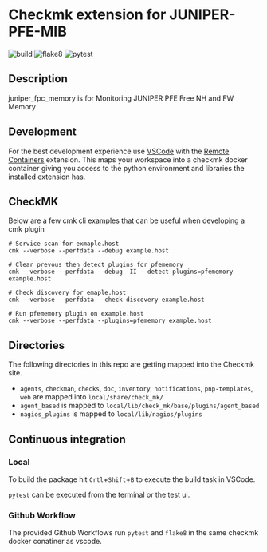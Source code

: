 # Checkmk extension for JUNIPER-PFE-MIB

![build](https://github.com/sulefrederickjohne/juniper_fpc_memory/workflows/build/badge.svg)
![flake8](https://github.com/sulefrederickjohne/juniper_fpc_memory/workflows/Lint/badge.svg)
![pytest](https://github.com/sulefrederickjohne/juniper_fpc_memory/workflows/pytest/badge.svg)

## Description

juniper_fpc_memory is for Monitoring JUNIPER PFE Free NH and FW Memory

## Development

For the best development experience use [VSCode](https://code.visualstudio.com/) with the [Remote Containers](https://marketplace.visualstudio.com/items?itemName=ms-vscode-remote.remote-containers) extension. This maps your workspace into a checkmk docker container giving you access to the python environment and libraries the installed extension has.

## CheckMK

Below are a few cmk cli examples that can be useful when developing a cmk plugin

```
# Service scan for exmaple.host
cmk --verbose --perfdata --debug example.host

# Clear prevous then detect plugins for pfememory
cmk --verbose --perfdata --debug -II --detect-plugins=pfememory example.host

# Check discovery for emaple.host
cmk --verbose --perfdata --check-discovery example.host

# Run pfememory plugin on example.host
cmk --verbose --perfdata --plugins=pfememory example.host
```

## Directories

The following directories in this repo are getting mapped into the Checkmk site.

* `agents`, `checkman`, `checks`, `doc`, `inventory`, `notifications`, `pnp-templates`, `web` are mapped into `local/share/check_mk/`
* `agent_based` is mapped to `local/lib/check_mk/base/plugins/agent_based`
* `nagios_plugins` is mapped to `local/lib/nagios/plugins`

## Continuous integration
### Local

To build the package hit `Crtl`+`Shift`+`B` to execute the build task in VSCode.

`pytest` can be executed from the terminal or the test ui.

### Github Workflow

The provided Github Workflows run `pytest` and `flake8` in the same checkmk docker conatiner as vscode.
